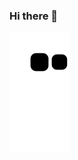 ### Hi there 👋

![Snake animation](https://github.com/solracss/solracss/blob/output/github-contribution-grid-snake.svg)
